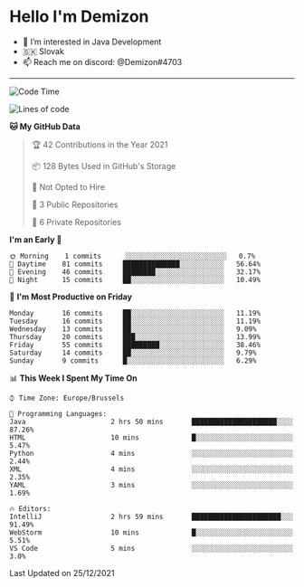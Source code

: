 # Hello I'm Demizon
- 👀 I’m interested in Java Development
- 🇸🇰 Slovak
- 📫 Reach me on discord: @Demizon#4703
<hr>

<!--START_SECTION:waka-->
![Code Time](http://img.shields.io/badge/Code%20Time-155%20hrs%201%20min-blue)

![Lines of code](https://img.shields.io/badge/From%20Hello%20World%20I%27ve%20Written-8%20Thousand%20lines%20of%20code-blue)

**🐱 My GitHub Data** 

> 🏆 42 Contributions in the Year 2021
 > 
> 📦 128 Bytes Used in GitHub's Storage 
 > 
> 🚫 Not Opted to Hire
 > 
> 📜 3 Public Repositories 
 > 
> 🔑 6 Private Repositories  
 > 
**I'm an Early 🐤** 

```text
🌞 Morning    1 commits      ░░░░░░░░░░░░░░░░░░░░░░░░░   0.7% 
🌆 Daytime    81 commits     ██████████████░░░░░░░░░░░   56.64% 
🌃 Evening    46 commits     ████████░░░░░░░░░░░░░░░░░   32.17% 
🌙 Night      15 commits     ██░░░░░░░░░░░░░░░░░░░░░░░   10.49%

```
📅 **I'm Most Productive on Friday** 

```text
Monday       16 commits     ██░░░░░░░░░░░░░░░░░░░░░░░   11.19% 
Tuesday      16 commits     ██░░░░░░░░░░░░░░░░░░░░░░░   11.19% 
Wednesday    13 commits     ██░░░░░░░░░░░░░░░░░░░░░░░   9.09% 
Thursday     20 commits     ███░░░░░░░░░░░░░░░░░░░░░░   13.99% 
Friday       55 commits     █████████░░░░░░░░░░░░░░░░   38.46% 
Saturday     14 commits     ██░░░░░░░░░░░░░░░░░░░░░░░   9.79% 
Sunday       9 commits      █░░░░░░░░░░░░░░░░░░░░░░░░   6.29%

```


📊 **This Week I Spent My Time On** 

```text
⌚︎ Time Zone: Europe/Brussels

💬 Programming Languages: 
Java                     2 hrs 50 mins       █████████████████████░░░░   87.26% 
HTML                     10 mins             █░░░░░░░░░░░░░░░░░░░░░░░░   5.47% 
Python                   4 mins              ░░░░░░░░░░░░░░░░░░░░░░░░░   2.44% 
XML                      4 mins              ░░░░░░░░░░░░░░░░░░░░░░░░░   2.35% 
YAML                     3 mins              ░░░░░░░░░░░░░░░░░░░░░░░░░   1.69%

🔥 Editors: 
IntelliJ                 2 hrs 59 mins       ██████████████████████░░░   91.49% 
WebStorm                 10 mins             █░░░░░░░░░░░░░░░░░░░░░░░░   5.51% 
VS Code                  5 mins              ░░░░░░░░░░░░░░░░░░░░░░░░░   3.0%

```


 Last Updated on 25/12/2021
<!--END_SECTION:waka-->
